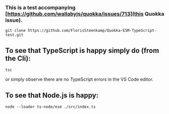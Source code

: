 ### This is a test accompanying [https://github.com/wallabyjs/quokka/issues/713](this Quokka issue).

```cli
git clone https://github.com/FlorisSteenkamp/Quokka-ESM-TypeScript-test.git
```

## To see that TypeScript is happy simply do (from the Cli):

```cli
tsc
```

or simply observe there are no TypeScript errors in the VS Code editor.

## To see that Node.js is happy:

```cli
node --loader ts-node/esm ./src/index.ts
```
